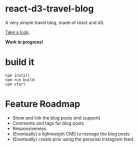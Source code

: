 # react-d3-travel-blog

A very simple travel blog, made of react and d3.

[Take a look](https://react-d3-travel-blog.netlify.com/).

**Work in progress!**

# build it

```
npm install
npm run build
npm start
```

# Feature Roadmap

- Show and link the blog posts (md support)
- Comments and tags for blog posts
- Responsiveness
- (Eventually) a lightweight CMS to manage the blog posts
- (Eventually) create pins using the personal Instagram feed
